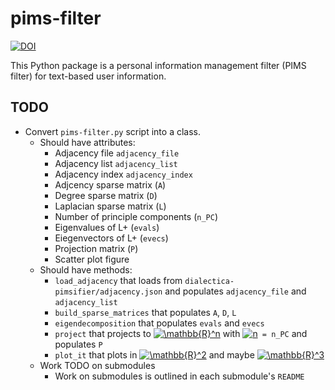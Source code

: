 # pims-filter

[![DOI](https://zenodo.org/badge/229685927.svg)](https://zenodo.org/badge/latestdoi/229685927)

This Python package is a personal information management filter (PIMS filter) for text-based user information.

## TODO

- Convert `pims-filter.py` script into a class.
  - Should have attributes:
    - Adjacency file `adjacency_file`
    - Adjacency list `adjacency_list`
    - Adjacency index `adjacency_index`
    - Adjcency sparse matrix (`A`)
    - Degree sparse matrix (`D`)
    - Laplacian sparse matrix (`L`)
    - Number of principle components (`n_PC`)
    - Eigenvalues of L+ (`evals`)
    - Eiegenvectors of L+ (`evecs`)
    - Projection matrix (`P`)
    - Scatter plot figure
  - Should have methods:
    - `load_adjacency` that loads from `dialectica-pimsifier/adjacency.json` and populates `adjacency_file` and `adjacency_list` 
    - `build_sparse_matrices` that populates `A`, `D`, `L`
    - `eigendecomposition` that populates `evals` and `evecs`
    - `project` that projects to <a href="https://www.codecogs.com/eqnedit.php?latex=\mathbb{R}^n" target="_blank"><img src="https://latex.codecogs.com/gif.latex?\mathbb{R}^n" title="\mathbb{R}^n" /></a> with <a href="https://www.codecogs.com/eqnedit.php?latex=n" target="_blank"><img src="https://latex.codecogs.com/gif.latex?n" title="n" /></a>` = n_PC` and populates `P`
    - `plot_it` that plots in <a href="https://www.codecogs.com/eqnedit.php?latex=\mathbb{R}^3" target="_blank"><img src="https://latex.codecogs.com/gif.latex?\mathbb{R}^2" title="\mathbb{R}^2" /></a> and maybe <a href="https://www.codecogs.com/eqnedit.php?latex=\mathbb{R}^3" target="_blank"><img src="https://latex.codecogs.com/gif.latex?\mathbb{R}^3" title="\mathbb{R}^3" /></a>
  - Work TODO on submodules
    - Work on submodules is outlined in each submodule's `README`
